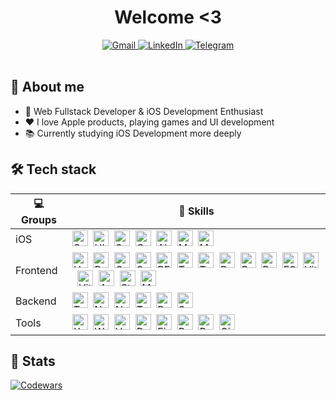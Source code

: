 <div id="header" align="center">
    <h1>Welcome <3</h1>
</div>

<div id="socials" align="center">
    <a href="mailto:romqaaa1337@gmail.com">
        <img src="https://img.shields.io/badge/Gmail-6f24db?style=for-the-badge&logo=gmail&logoColor=white" alt="Gmail" />
    </a>
    <a href="https://www.linkedin.com/in/роман-пронин-860467273/">
        <img src="https://img.shields.io/badge/LinkedIn-6f24db?style=for-the-badge&logo=linkedin&logoColor=white" alt="LinkedIn"/>
    </a>
    <a href="https://t.me/cendres_chaudes">
        <img src="https://img.shields.io/badge/Telegram-6f24db?style=for-the-badge&logo=telegram&logoColor=white" alt="Telegram"v/>
    </a>
</div>

<br/>

## 👾 About me

-   :brain: Web Fullstack Developer & iOS Development Enthusiast
-   :heart: I love Apple products, playing games and UI development
-   :books: Currently studying iOS Development more deeply


## 🛠 Tech stack

| 💻 **Groups**| 🚀 **Skills**                                                                                                                                                   |
| - | - |
| iOS | <img src="https://img.shields.io/badge/Swift-black?logo=swift&logoColor=F05138" alt="Swift logo" title="Swift" height="25" />&nbsp;&nbsp;<img src="https://img.shields.io/badge/UIKit-black?logo=apple&logoColor=ffffff" alt="UIKit logo" title="UIKit" height="25" />&nbsp;&nbsp;<img src="https://img.shields.io/badge/SnapKit-black?logo=apple&logoColor=ffffff" alt="SnapKit logo" title="SnapKit" height="25" />&nbsp;&nbsp;<img src="https://img.shields.io/badge/CoreData-black?logo=apple&logoColor=ffffff" alt="CoreData logo" title="CoreData" height="25" />&nbsp;&nbsp;<img src="https://img.shields.io/badge/Alamofire-black?logo=apple&logoColor=ffffff" alt="Alamofire logo" title="Alamofire" height="25" />&nbsp;&nbsp;<img src="https://img.shields.io/badge/MVC-black?logo=task&logoColor=ffffff" alt="MVC logo" title="MVC" height="25" />&nbsp;&nbsp;<img src="https://img.shields.io/badge/MVVM-black?logo=task&logoColor=ffffff" alt="MVVM logo" title="MVVM" height="25" />&nbsp;&nbsp; |
| Frontend |  <img src="https://img.shields.io/badge/HTML-black?logo=html5&logoColor=E34F26" alt="HTML logo" title="HTML" height="25" />&nbsp;&nbsp;<img src="https://img.shields.io/badge/Pug-black?logo=pug&logoColor=A86454" alt="Pug logo" title="Pug" height="25" />&nbsp;&nbsp;<img src="https://img.shields.io/badge/CSS-black?logo=css&logoColor=663399" alt="CSS logo" title="CSS" height="25" />&nbsp;&nbsp;<img src="https://img.shields.io/badge/SCSS-black?logo=sass&logoColor=CC6699" alt="SCSS logo" title="SCSS" height="25" />&nbsp;&nbsp;<img src="https://img.shields.io/badge/BEM-black?logo=bem&logoColor=ffffff" alt="BEM logo" title="BEM" height="25" />&nbsp;&nbsp;<img src="https://img.shields.io/badge/Tailwind-black?logo=tailwind-css&logoColor=cyan" alt="Tailwind logo" title="Tailwind" height="25" />&nbsp;&nbsp;<img src="https://img.shields.io/badge/TypeScript-black?logo=typescript&logoColor=3178C6" alt="TypeScript logo" title="TypeScript" height="25" />&nbsp;&nbsp;<img src="https://img.shields.io/badge/React-black?logo=react&logoColor=61DAFB" alt="React logo" title="React" height="25" />&nbsp;&nbsp;<img src="https://img.shields.io/badge/RHF-black?logo=reacthookform&logoColor=EC5990" alt="React Hook Form logo" title="React Hook Form" height="25" />&nbsp;&nbsp;<img src="https://img.shields.io/badge/Redux-black?logo=redux&logoColor=764ABC" alt="Redux logo" title="Redux" height="25" />&nbsp;&nbsp;<img src="https://img.shields.io/badge/FSD-black?logo=react&logoColor=61DAFB" alt="FSD logo" title="FSD" height="25" />&nbsp;&nbsp;<img src="https://img.shields.io/badge/Vite-black?logo=vite&logoColor=646CFF" alt="Vite logo" title="Vite" height="25" />&nbsp;&nbsp;<img src="https://img.shields.io/badge/Vitest-black?logo=vitest&logoColor=6E9F18" alt="Vitest logo" title="Vitest" height="25" />&nbsp;&nbsp;<img src="https://img.shields.io/badge/AntDesign-black?logo=antdesign&logoColor=0170FE" alt="AntDesign logo" title="AntDesign" height="25" />&nbsp;&nbsp;<img src="https://img.shields.io/badge/Storybook-black?logo=storybook&logoColor=FF4785" alt="Storybook logo" title="Storybook" height="25" />&nbsp;&nbsp;<img src="https://img.shields.io/badge/MSW-black?logo=mockserviceworker&logoColor=FF6A33" alt="MSW logo" title="MSW" height="25" /> |
| Backend |  <img src="https://img.shields.io/badge/TypeScript-black?logo=typescript&logoColor=3178C6" alt="TypeScript logo" title="TypeScript" height="25" />&nbsp;&nbsp;<img src="https://img.shields.io/badge/NodeJS-black?logo=nodedotjs&logoColor=5FA04E" alt="NodeJS logo" title="NodeJS" height="25" />&nbsp;&nbsp;<img src="https://img.shields.io/badge/Nest-black?logo=nestjs&logoColor=E0234E" alt="Nest logo" title="Nest" height="25" />&nbsp;&nbsp;<img src="https://img.shields.io/badge/TypeORM-black?logo=typeorm&logoColor=FE0803" alt="TypeORM logo" title="TypeORM" height="25" />&nbsp;&nbsp;<img src="https://img.shields.io/badge/PostgreSQL-black?logo=postgresql&logoColor=4169E1" alt="PostgreSQL logo" title="PostgreSQL" height="25" />&nbsp;&nbsp;<img src="https://img.shields.io/badge/Swagger-black?logo=swagger&logoColor=85EA2D" alt="Swagger logo" title="Swagger" height="25" />&nbsp;&nbsp; |                                                                                                                                                                                                                                                                                                                                                     |
| Tools |  <img src="https://img.shields.io/badge/Xcode-black?logo=xcode&logoColor=147EFB" alt="Xcode logo" title="Xcode" height="25" />&nbsp;&nbsp;<img src="https://img.shields.io/badge/WebStorm-black?logo=webstorm&logoColor=61DAFB" alt="WebStorm logo" title="WebStorm" height="25" />&nbsp;&nbsp;<img src="https://img.shields.io/badge/VSCode-black?logo=vitess&logoColor=3178C6" alt="VSCode logo" title="VSCode" height="25" />&nbsp;&nbsp;<img src="https://img.shields.io/badge/DataGrip-black?logo=datagrip&logoColor=FF6C37" alt="DataGrip logo" title="DataGrip" height="25" />&nbsp;&nbsp;<img src="https://img.shields.io/badge/Figma-black?logo=figma&logoColor=FF4785" alt="Figma logo" title="Figma" height="25" />&nbsp;&nbsp;<img src="https://img.shields.io/badge/Postman-black?logo=postman&logoColor=FF6C37" alt="Postman logo" title="Postman" height="25" />&nbsp;&nbsp;<img src="https://img.shields.io/badge/Docker-black?logo=docker&logoColor=2496ED" alt="Docker logo" title="Docker" height="25" />&nbsp;&nbsp;<img src="https://img.shields.io/badge/Git-black?logo=git&logoColor=F05032" alt="Git logo" title="Git" height="25" />&nbsp;&nbsp; |                                                                                                                                                                                                                                                                                                                                                     |

## 📖 Stats

[![Codewars](https://www.codewars.com/users/CendresChaudes/badges/large)](https://www.codewars.com/users/CendresChaudes)

